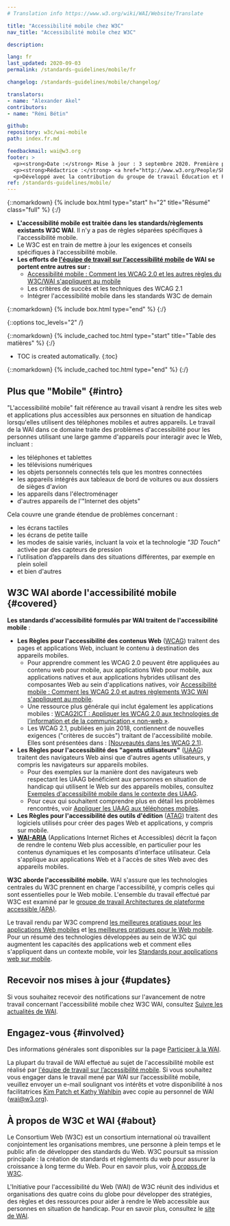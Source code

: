 ```yaml
---
# Translation info https://www.w3.org/wiki/WAI/Website/Translate

title: "Accessibilité mobile chez W3C"
nav_title: "Accessibilité mobile chez W3C"

description:

lang: fr
last_updated: 2020-09-03
permalink: /standards-guidelines/mobile/fr

changelog: /standards-guidelines/mobile/changelog/

translators:
- name: "Alexander Akel"
contributors:
- name: "Rémi Bétin"

github:
repository: w3c/wai-mobile
path: index.fr.md

feedbackmail: wai@w3.org
footer: >
  <p><strong>Date :</strong> Mise à jour : 3 septembre 2020. Première publication : janvier 2008.</p>
  <p><strong>Rédactrice :</strong> <a href="http://www.w3.org/People/Shawn/">Shawn Lawton Henry</a>. Contributeur : <a href="http://www.w3.org/People/Brewer/">Judy Brewer</a>.</p>
  <p>Développé avec la contribution du groupe de travail Éducation et Promotion (<a href="http://www.w3.org/WAI/EO/">EOWG</a>).</p>
ref: /standards-guidelines/mobile/
---
```


{::nomarkdown}
{% include box.html type="start" h="2" title="Résumé" class="full" %}
{:/}

-   **L'accessibilité mobile est traitée dans les standards/règlements existants W3C WAI**. Il n'y a pas de règles séparées spécifiques à l'accessibilité mobile.
-   Le W3C est en train de mettre à jour les exigences et conseils spécifiques à l'accessibilité mobile.
-   **Les efforts de [l'équipe de travail sur l’accessibilité mobile](https://www.w3.org/WAI/GL/mobile-a11y-tf/) de WAI se portent entre autres sur :**
    -   [Accessibilité mobile : Comment les WCAG 2.0 et les autres règles du W3C/WAI s'appliquent au mobile](http://www.w3.org/TR/mobile-accessibility-mapping/)
    -   Les critères de succès et les techniques des WCAG 2.1
    -   Intégrer l'accessibilité mobile dans les standards W3C de demain

{::nomarkdown}
{% include box.html type="end" %}
{:/}


{::options toc_levels="2" /}

{::nomarkdown}
{% include_cached toc.html type="start" title="Table des matières" %}
{:/}

-   TOC is created automatically.
    {:toc}

{::nomarkdown}
{% include_cached toc.html type="end" %}
{:/}

## Plus que "Mobile" {#intro}

"L'accessibilité mobile" fait référence au travail visant à rendre les sites web et applications plus accessibles aux personnes en situation de handicap lorsqu'elles utilisent des téléphones mobiles et autres appareils. Le travail de la WAI dans ce domaine traite des problèmes d'accessibilité pour les personnes utilisant une large gamme d'appareils pour interagir avec le Web, incluant :

-   les téléphones et tablettes
-   les télévisions numériques
-   les objets personnels connectés tels que les montres connectées
-   les appareils intégrés aux tableaux de bord de voitures ou aux dossiers de sièges d'avion
-   les appareils dans l'électroménager
-   d'autres appareils de l'"Internet des objets"

Cela couvre une grande étendue de problèmes concernant :

-   les écrans tactiles
-   les écrans de petite taille
-   les modes de saisie variés, incluant la voix et la technologie <i>"3D Touch"</i> activée par des capteurs de pression
-   l’utilisation d’appareils dans des situations différentes, par exemple en plein soleil
-   et bien d'autres

## W3C WAI aborde l'accessibilité mobile {#covered}

**Les standards d'accessibilité formulés par WAI traitent de l'accessibilité mobile** :

-   **Les Règles pour l'accessibilité des contenus Web** ([WCAG](/standards-guidelines/wcag/)) traitent des pages et applications Web, incluant le contenu à destination des appareils mobiles.
    - Pour apprendre comment les WCAG 2.0 peuvent être appliquées au contenu web pour mobile, aux applications Web pour mobile, aux applications natives et aux applications hybrides utilisant des composantes Web au sein d'applications natives, voir [Accessibilité mobile : Comment les WCAG 2.0 et autres règlements W3C WAI s'appliquent au mobile](http://www.w3.org/TR/mobile-accessibility-mapping/).
    - Une ressource plus générale qui inclut également les applications mobiles : [WCAG2ICT : Appliquer les WCAG 2.0 aux technologies de l’information et de la communication « non-web »](http://www.w3.org/TR/wcag2ict/).
    - Les WCAG 2.1, publiées en juin 2018, contiennent de nouvelles exigences ("critères de succès") traitant de l'accessibilité mobile. Elles sont présentées dans : [[Nouveautés dans les WCAG 2.1]](/standards-guidelines/wcag/new-in-21/).
-   **Les Règles pour l'accessibilité des "agents utilisateurs"** ([UAAG](/standards-guidelines/uaag/)) traitent des navigateurs Web ainsi que d'autres agents utilisateurs, y compris les navigateurs sur appareils mobiles.
    -   Pour des exemples sur la manière dont des navigateurs web respectant les UAAG bénéficient aux personnes en situation de handicap qui utilisent le Web sur des appareils mobiles, consultez [Exemples d'accessibilité mobile dans le contexte des UAAG](http://www.w3.org/TR/IMPLEMENTING-UAAG20/mobile).
    -   Pour ceux qui souhaitent comprendre plus en détail les problèmes rencontrés, voir [Appliquer les UAAG aux téléphones mobiles](http://www.w3.org/WAI/UA/work/wiki/Applying_UAAG_to_Mobile_Phones).
-   **Les Règles pour l'accessibilité des outils d'édition** ([ATAG](/standards-guidelines/atag/)) traitent des logiciels utilisés pour créer des pages Web et applications, y compris sur mobile.
-   **[WAI-ARIA](/standards-guidelines/aria/)** (Applications Internet Riches et Accessibles) décrit la façon de rendre le contenu Web plus accessible, en particulier pour les contenus dynamiques et les composants d'interface utilisateur. Cela s'applique aux applications Web et à l'accès de sites Web avec des appareils mobiles.

**W3C aborde l'accessibilité mobile.** WAI s'assure que les technologies centrales du W3C prennent en charge l'accessibilité, y compris celles qui sont essentielles pour le Web mobile. L'ensemble du travail effectué par W3C est examiné par le [groupe de travail Architectures de plateforme accessible (APA)](https://www.w3.org/WAI/APA/).

Le travail rendu par W3C comprend [les meilleures pratiques pour les applications Web mobiles](http://www.w3.org/TR/mwabp/) et [les meilleures pratiques pour le Web mobile](http://www.w3.org/TR/mobile-bp/). Pour un résumé des technologies développées au sein de W3C qui augmentent les capacités des applications web et comment elles s'appliquent dans un contexte mobile, voir les [Standards pour applications web sur mobile](http://www.w3.org/Mobile/mobile-web-app-state/).

## Recevoir nos mises à jour {#updates}

Si vous souhaitez recevoir des notifications sur l'avancement de notre travail concernant l'accessibilité mobile chez W3C WAI, consultez [Suivre les actualités de WAI](/news/subscribe/).

## Engagez-vous {#involved}

Des informations générales sont disponibles sur la page [Participer à la WAI](/about/participating/).

La plupart du travail de WAI effectué au sujet de l'accessibilité mobile est réalisé par [l'équipe de travail sur l’accessibilité mobile](https://www.w3.org/WAI/GL/mobile-a11y-tf/). Si vous souhaitez vous engager dans le travail mené par WAI sur l’accessibilité mobile, veuillez envoyer un e-mail soulignant vos intérêts et votre disponibilité à nos facilitatrices [Kim Patch et Kathy Wahlbin](mailto:kathy@interactiveaccessibility.com,Kim@redstartsystems.com?cc=wai@w3.org,shadi@w3.org&subject=Mobile%20Accessibility%20Task%20Force%20Enquiry) avec copie au personnel de WAI (wai@w3.org).

## À propos de W3C et WAI {#about}

Le Consortium Web (W3C) est un consortium international où travaillent conjointement les organisations membres, une personne à plein temps et le public afin de développer des standards du Web. W3C poursuit sa mission principale : la création de standards et règlements du web pour assurer la croissance à long terme du Web. Pour en savoir plus, voir [À propos de W3C](http://www.w3.org/Consortium/).

L'Initiative pour l'accessibilité du Web (WAI) de W3C réunit des individus et organisations des quatre coins du globe pour développer des stratégies, des règles et des ressources pour aider à rendre le Web accessible aux personnes en situation de handicap. Pour en savoir plus, consultez le [site de WAI](http://www.w3.org/WAI/).
